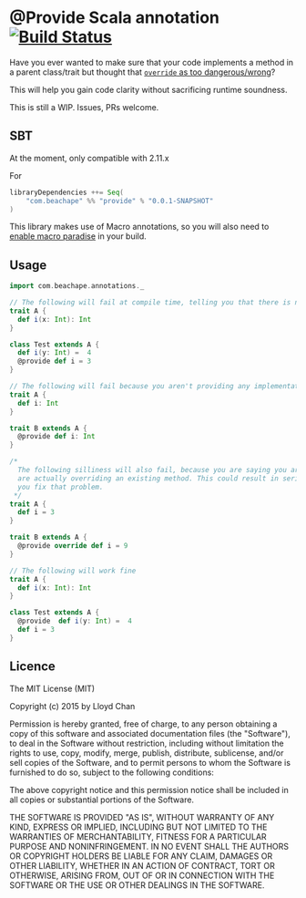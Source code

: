 # @Provide Scala annotation [![Build Status](https://travis-ci.org/lloydmeta/provide.svg?branch=master)](https://travis-ci.org/lloydmeta/provide) 
 
Have you ever wanted to make sure that your code implements a method in a parent class/trait but thought that 
[`override` as too dangerous/wrong](http://stackoverflow.com/questions/5643144/using-the-override-keyword-on-implementations-of-abstract-methods)?

This will help you gain code clarity without sacrificing runtime soundness. 

This is still a WIP. Issues, PRs welcome.

## SBT

At the moment, only compatible with 2.11.x

For 
```scala
libraryDependencies ++= Seq(
    "com.beachape" %% "provide" % "0.0.1-SNAPSHOT"
)
```

This library makes use of Macro annotations, so you will also need to [enable macro paradise](http://docs.scala-lang.org/overviews/macros/paradise.html)
in your build.

## Usage

```scala
import com.beachape.annotations._

// The following will fail at compile time, telling you that there is no such method in parent classes
trait A {
  def i(x: Int): Int
}

class Test extends A {
  def i(y: Int) =  4
  @provide def i = 3
}

// The following will fail because you aren't providing any implementation for the method you claim to be providing
trait A {
  def i: Int
}

trait B extends A {
  @provide def i: Int
}

/* 
  The following silliness will also fail, because you are saying you are providing an implementation, but you
  are actually overriding an existing method. This could result in serious runtime errors, so this lib helps
  you fix that problem.
 */
trait A {
  def i = 3
}

trait B extends A {
  @provide override def i = 9
}

// The following will work fine
trait A {
  def i(x: Int): Int
}

class Test extends A {
  @provide  def i(y: Int) =  4
  def i = 3
}

```

## Licence

The MIT License (MIT)

Copyright (c) 2015 by Lloyd Chan

Permission is hereby granted, free of charge, to any person obtaining a copy
of this software and associated documentation files (the "Software"), to deal
in the Software without restriction, including without limitation the rights
to use, copy, modify, merge, publish, distribute, sublicense, and/or sell
copies of the Software, and to permit persons to whom the Software is
furnished to do so, subject to the following conditions:

The above copyright notice and this permission notice shall be included in
all copies or substantial portions of the Software.

THE SOFTWARE IS PROVIDED "AS IS", WITHOUT WARRANTY OF ANY KIND, EXPRESS OR
IMPLIED, INCLUDING BUT NOT LIMITED TO THE WARRANTIES OF MERCHANTABILITY,
FITNESS FOR A PARTICULAR PURPOSE AND NONINFRINGEMENT. IN NO EVENT SHALL THE
AUTHORS OR COPYRIGHT HOLDERS BE LIABLE FOR ANY CLAIM, DAMAGES OR OTHER
LIABILITY, WHETHER IN AN ACTION OF CONTRACT, TORT OR OTHERWISE, ARISING FROM,
OUT OF OR IN CONNECTION WITH THE SOFTWARE OR THE USE OR OTHER DEALINGS IN
THE SOFTWARE.
